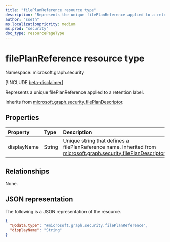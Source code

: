 ```yaml
---
title: "filePlanReference resource type"
description: "Represents the unique filePlanReference applied to a retention label."
author: "sseth"
ms.localizationpriority: medium
ms.prod: "security"
doc_type: resourcePageType
---
```


# filePlanReference resource type

Namespace: microsoft.graph.security

[!INCLUDE [beta-disclaimer](../../includes/beta-disclaimer.md)]

Represents a unique filePlanReference applied to a retention label.


Inherits from [microsoft.graph.security.filePlanDescriptor](../resources/security-fileplandescriptor.md).

## Properties
|Property|Type|Description|
|:---|:---|:---|
|displayName|String|Unique string that defines a filePlanReference name. Inherited from [microsoft.graph.security.filePlanDescriptor](../resources/security-fileplandescriptor.md).|

## Relationships
None.

## JSON representation
The following is a JSON representation of the resource.
<!-- {
  "blockType": "resource",
  "@odata.type": "microsoft.graph.security.filePlanReference"
}
-->
``` json
{
  "@odata.type": "#microsoft.graph.security.filePlanReference",
  "displayName": "String"
}
```

